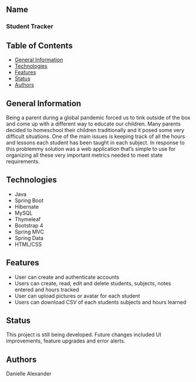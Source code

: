 ## Name
### Student Tracker
## Table of Contents
* [General Information](#general-information) 
* [Technologies](#technologies)
* [Features](#features)
* [Status](#status)
* [Authors](#authors)
## General Information
Being a parent during a global pandemic forced us to tink outside of the box and come up with a different way to educate our children. 
Many parents decided to homeschool their children traditionally and it posed some very difficult situations. 
One of the main issues is keeping track of all the hours and lessons each student has been taught in each subject. In response to this problemmy solution
was a web application that’s simple to use for organizing all these very important metrics needed to meet state requirements. 
## Technologies
* Java 
* Spring Boot
* Hibernate
* MySQL
* Thymeleaf
* Bootstrap 4
* Spring MVC
* Spring Data
* HTML/CSS
## Features
*	User can create and authenticate accounts
*	Users can create, read, edit and delete students, subjects, notes entered and hours tracked
*	User can upload pictures or avatar for each student
*	Users can download CSV of each students subjects and hours learned
## Status
This project is still being developed. Future changes included UI improvements, feature upgrades and error alerts.
## Authors
Danielle Alexander
